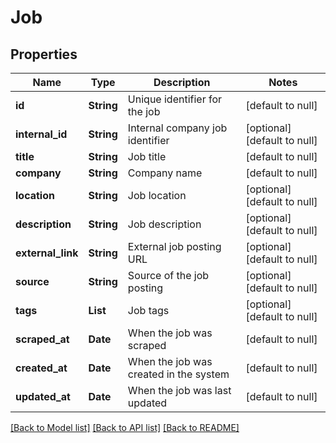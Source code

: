 # Job
## Properties

| Name | Type | Description | Notes |
|------------ | ------------- | ------------- | -------------|
| **id** | **String** | Unique identifier for the job | [default to null] |
| **internal\_id** | **String** | Internal company job identifier | [optional] [default to null] |
| **title** | **String** | Job title | [default to null] |
| **company** | **String** | Company name | [default to null] |
| **location** | **String** | Job location | [optional] [default to null] |
| **description** | **String** | Job description | [optional] [default to null] |
| **external\_link** | **String** | External job posting URL | [optional] [default to null] |
| **source** | **String** | Source of the job posting | [optional] [default to null] |
| **tags** | **List** | Job tags | [optional] [default to null] |
| **scraped\_at** | **Date** | When the job was scraped | [default to null] |
| **created\_at** | **Date** | When the job was created in the system | [default to null] |
| **updated\_at** | **Date** | When the job was last updated | [default to null] |

[[Back to Model list]](../README.md#documentation-for-models) [[Back to API list]](../README.md#documentation-for-api-endpoints) [[Back to README]](../README.md)

